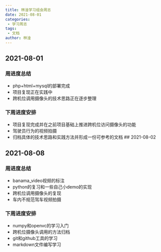 ```yaml
---
title: 林淦学习组会周志
date: 2021-08-01
categories:
 - 学习周志
tags:
 - 文档
author: 林淦
---
```

## 2021-08-01
### 周进度总结
- php+html+mysql的部署完成
- 项目复现正在实践中
- 跨机位调用摄像头的技术思路正在逐步整理
### 下周进度安排
- 项目复现完成并在之前项目基础上推进跨机位访问摄像头的功能
- 驾驶员行为的视频拍摄
- 归档具体的技术思路和实践方法并形成一份可参考的文档 ## 2021-08-02
## 2021-08-08
### 周进度总结
- banama_video视频的标注
- python的复习和一些自己小demo的实现
- 跨机位调用摄像头的复现
- 车内不规范驾车视频拍摄
### 下周进度安排
- numpy和openvc的学习入门
- 跨机位摄像头调用的方法归档
- git和github工具的学习
- markdown文件编写学习

